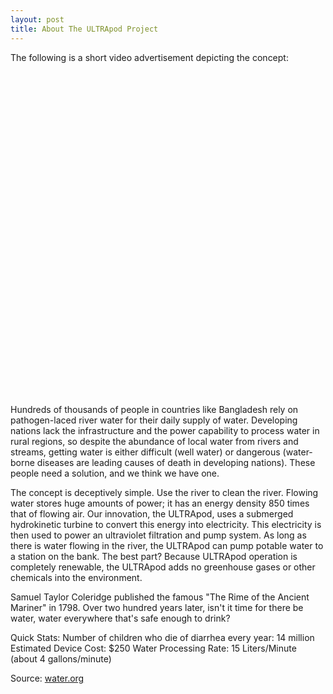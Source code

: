 ```yaml
---
layout: post
title: About The ULTRApod Project
---
```

The following is a short video advertisement depicting the concept:

<object width="960" height="518"><param name="movie" value="http://www.youtube.com/v/17cr_nqG45c?version=3&amp;hl=en_US&amp;rel=0"></param><param name="allowFullScreen" value="true"></param><param name="allowscriptaccess" value="always"></param><embed src="http://www.youtube.com/v/17cr_nqG45c?version=3&amp;hl=en_US&amp;rel=0" type="application/x-shockwave-flash" width="960" height="518" allowscriptaccess="always" allowfullscreen="true"></embed></object>


Hundreds of thousands of people in countries like Bangladesh rely on pathogen-laced river water for their daily supply of water. Developing nations lack the infrastructure and the power capability to process water in rural regions, so despite the abundance of local water from rivers and streams, getting water is either difficult (well water) or dangerous (water-borne diseases are leading causes of death in developing nations). These people need a solution, and we think we have one.

The concept is deceptively simple. Use the river to clean the river. Flowing water stores huge amounts of power; it has an energy density 850 times that of flowing air. Our innovation, the ULTRApod, uses a submerged hydrokinetic turbine to convert this energy into electricity. This electricity is then used to power an ultraviolet filtration and pump system. As long as there is water flowing in the river, the ULTRApod can pump potable water to a station on the bank. The best part? Because ULTRApod operation is completely renewable, the ULTRApod adds no greenhouse gases or other chemicals into the environment.

Samuel Taylor Coleridge published the famous "The Rime of the Ancient Mariner" in 1798.
Over two hundred years later, isn't it time for there be water, water everywhere that's safe enough to drink?

Quick Stats:
Number of children who die of diarrhea every year: 14 million
Estimated Device Cost: $250
Water Processing Rate: 15 Liters/Minute (about 4 gallons/minute)

Source: [water.org](http://www.water.org/)
